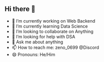 ## Hi there 👋


- 🔭 I’m currently working on Web Backend
- 🌱 I’m currently learning Data Science
- 👯 I’m looking to collaborate on Anything
- 🤔 I’m looking for help with DSA
- 💬 Ask me about anything
- 📫 How to reach me: zeno_0699 @Discord
- 😄 Pronouns: He/Him
